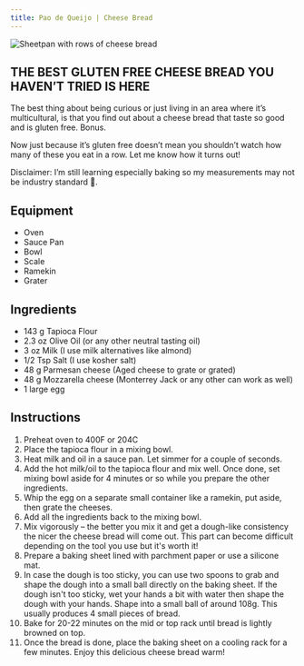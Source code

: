 ```yaml
---
title: Pao de Queijo | Cheese Bread
---
```


![Sheetpan with rows of cheese bread](../../images/pao-de-queijo.jpg)

## THE BEST GLUTEN FREE CHEESE BREAD YOU HAVEN’T TRIED IS HERE

The best thing about being curious or just living in an area where it’s multicultural, is that you find out about a cheese bread that taste so good and is gluten free. Bonus. 

Now just because it’s gluten free doesn’t mean you shouldn’t watch how many of these you eat in a row. Let me know how it turns out!

Disclaimer: I’m still learning especially baking so my measurements may not be industry standard 🙂.

## Equipment 

- Oven
- Sauce Pan
- Bowl
- Scale
- Ramekin
- Grater

## Ingredients 

- 143 g Tapioca Flour
- 2.3 oz Olive Oil (or any other neutral tasting oil)
- 3 oz Milk (I use milk alternatives like almond)
- 1/2 Tsp Salt (I use kosher salt)
- 48 g Parmesan cheese (Aged cheese to grate or grated)
- 48 g Mozzarella cheese (Monterrey Jack or any other can work as well)
- 1 large egg

## Instructions 

1. Preheat oven to 400F or 204C
2. Place the tapioca flour in a mixing bowl.
3. Heat milk and oil in a sauce pan. Let simmer for a couple of seconds.
5. Add the hot milk/oil to the tapioca flour and mix well. Once done, set mixing bowl aside for 4 minutes or so while you prepare the other ingredients.
6. Whip the egg on a separate small container like a ramekin, put aside, then grate the cheeses.
7. Add all the ingredients back to the mixing bowl.
8. Mix vigorously – the better you mix it and get a dough-like consistency the nicer the cheese bread will come out. This part can become difficult depending on the tool you use but it's worth it!
9. Prepare a baking sheet lined with parchment paper or use a silicone mat.
10. In case the dough is too sticky, you can use two spoons to grab and shape the dough into a small ball directly on the baking sheet. If the dough isn't too sticky, wet your hands a bit with water then shape the dough with your hands. Shape into a small ball of around 108g. This usually produces 4 small pieces of bread. 
11. Bake for 20-22 minutes on the mid or top rack until bread is lightly browned on top.
12. Once the bread is done, place the baking sheet on a cooling rack for a few minutes. Enjoy this delicious cheese bread warm! 